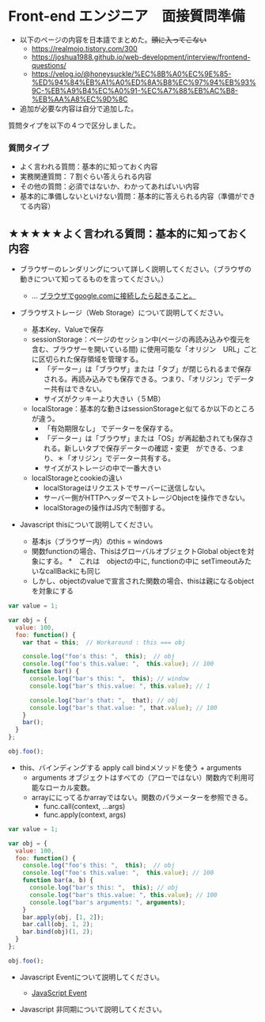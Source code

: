 # Front-end エンジニア　面接質問準備

* 以下のページの内容を日本語でまとめた。~~頭に入ってこない~~
  * https://realmojo.tistory.com/300
  * https://joshua1988.github.io/web-development/interview/frontend-questions/
  * https://velog.io/@honeysuckle/%EC%8B%A0%EC%9E%85-%ED%94%84%EB%A1%A0%ED%8A%B8%EC%97%94%EB%93%9C-%EB%A9%B4%EC%A0%91-%EC%A7%88%EB%AC%B8-%EB%AA%A8%EC%9D%8C
* 追加が必要な内容は自分で追加した。



質問タイプを以下の４つで区分しました。

### 質問タイプ

* よく言われる質問：基本的に知っておく内容
* 実務関連質問：７割ぐらい答えられる内容
* その他の質問：必須ではないか、わかってあればいい内容
* 基本的に準備しないといけない質問：基本的に答えられる内容（準備ができてる内容）

## ★★★★★よく言われる質問：基本的に知っておく内容
* ブラウザーのレンダリングについて詳しく説明してください。（ブラウザの動きについて知ってるものを言ってください。）
  * … [ブラウザでgoogle.comに接続したら起きること。](../cs/what-happens-when-type-google.md)
* ブラウザストレージ（Web Storage）について説明してください。
   * 基本Key、Valueで保存
   * sessionStorage：ページのセッション中(ページの再読み込みや復元を含む、ブラウザーを開いている間) に使用可能な「オリジン　URL」ごとに区切られた保存領域を管理する。
      * 「データー」は「ブラウザ」または「タブ」が閉じられるまで保存される。再読み込みでも保存できる。つまり、「オリジン」でデーター共有はできない。
      * サイズがクッキーより大きい（５MB）
   * localStorage：基本的な動きはsessionStorageと似てるか以下のところが違う。
      * 「有効期限なし」 でデーターを保存する。
      * 「データー」は「ブラウザ」または「OS」が再起動されても保存される。新しいタブで保存データーの確認・変更　ができる、つまり、＊「オリジン」でデーター共有する。
      * サイズがストレージの中で一番大きい
   * localStorageとcookieの違い
      * localStorageはリクエストでサーバーに送信しない。
      * サーバー側がHTTPヘッダーでストレージObjectを操作できない。 
      * localStorageの操作はJS内で制御する。

* Javascript thisについて説明してください。
  * 基本js（ブラウザー内）のthis = windows
  * 関数functionの場合、ThisはグローバルオブジェクトGlobal objectを対象にする。
    *　これは　objectの中に, functionの中に setTimeoutみたいなcallBackにも同じ
  * しかし、objectのvalueで宣言された関数の場合、thisは親になるobjectを対象にする


```javascript
var value = 1;

var obj = {
  value: 100,
  foo: function() {
    var that = this;  // Workaround : this === obj

    console.log("foo's this: ",  this);  // obj
    console.log("foo's this.value: ",  this.value); // 100
    function bar() {
      console.log("bar's this: ",  this); // window
      console.log("bar's this.value: ", this.value); // 1

      console.log("bar's that: ",  that); // obj
      console.log("bar's that.value: ", that.value); // 100
    }
    bar();
  }
};

obj.foo();
```

* this、バインディングする apply call bindメソッドを使う + arguments
  * arguments オブジェクトはすべての（アローではない）関数内で利用可能なローカル変数。　
  * arrayににってるかarrayではない。関数のパラメーターを参照できる。
    * func.call(context, ...args)
    * func.apply(context, args)


```javascript
var value = 1;

var obj = {
  value: 100,
  foo: function() {
    console.log("foo's this: ",  this);  // obj
    console.log("foo's this.value: ",  this.value); // 100
    function bar(a, b) {
      console.log("bar's this: ",  this); // obj
      console.log("bar's this.value: ", this.value); // 100
      console.log("bar's arguments: ", arguments);
    }
    bar.apply(obj, [1, 2]);
    bar.call(obj, 1, 2);
    bar.bind(obj)(1, 2);
  }
};

obj.foo();
```

* Javascript Eventについて説明してください。
  * [JavaScript Event](../javascript/event.md)

* Javascript 非同期について説明してください。

<!--
자바스크립트 비동기 처리에 대한 설명
ex) 콜백, 프로미스, async await
ex) 비동기 처리의 특성 및 에러 처리 방법?
프런트엔드 개발은 지속적으로 학습해야 하는 분야인데 어떤식으로 학습을 하고 있는지?
-->
